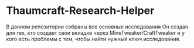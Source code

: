 # Thaumcraft-Research-Helper
В данном репозитории собраны все основные исследования
Он создан для тех, кто создает свои вкладке через MineTweaker/CraftTweaker и у кого есть проблемы с тем, чтобы найти нужный ключ исследования.

